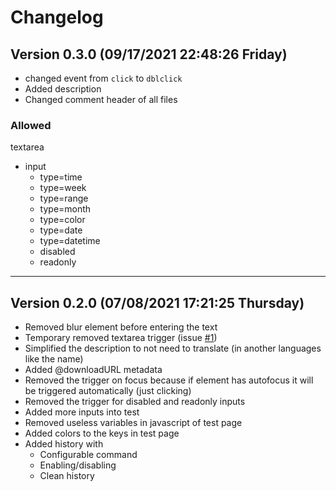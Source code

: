 <!--
  Created at: 07/08/2021 15:47:38 Thursday
  Modified at: 09/17/2021 10:48:26 PM Friday
-->

# Changelog

## Version 0.3.0 (09/17/2021 22:48:26 Friday)

- changed event from `click` to `dblclick`
- Added description
- Changed comment header of all files

### Allowed

textarea
- input
  - type=time
  - type=week
  - type=range
  - type=month
  - type=color
  - type=date
  - type=datetime
  - disabled
  - readonly

---

## Version 0.2.0 (07/08/2021 17:21:25 Thursday)

- Removed blur element before entering the text
- Temporary removed textarea trigger (issue [#1](https://gitea.com/thisago/safeWriting/issues/1))
- Simplified the description to not need to translate (in another languages like the name)
- Added @downloadURL metadata
- Removed the trigger on focus because if element has autofocus it will be
  triggered automatically (just clicking)
- Removed the trigger for disabled and readonly inputs
- Added more inputs into test
- Removed useless variables in javascript of test page
- Added colors to the keys in test page
- Added history with
  - Configurable command
  - Enabling/disabling
  - Clean history
